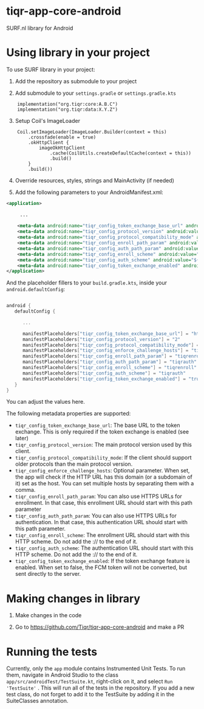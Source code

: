 # tiqr-app-core-android

SURF.nl library for Android

# Using library in your project

To use SURF library in your project:

1. Add the repository as submodule to your project

2. Add submodule to your `settings.gradle` or `settings.gradle.kts`
```
    implementation("org.tiqr:core:A.B.C")
    implementation("org.tiqr:data:X.Y.Z")
```
3. Setup Coil's ImageLoader
```
    Coil.setImageLoader(ImageLoader.Builder(context = this)
        .crossfade(enable = true)
        .okHttpClient {
            imageOkHttpClient
                .cache(CoilUtils.createDefaultCache(context = this))
                .build()
        }
        .build())
```
4. Override resources, styles, strings and MainActivity (if needed)

5. Add the following parameters to your AndroidManifest.xml:

```xml
<application>
   
     ...
   
    <meta-data android:name="tiqr_config_token_exchange_base_url" android:value="${tiqr_config_token_exchange_base_url}"/>
    <meta-data android:name="tiqr_config_protocol_version" android:value="${tiqr_config_protocol_version}"/>
    <meta-data android:name="tiqr_config_protocol_compatibility_mode" android:value="${tiqr_config_protocol_compatibility_mode}"/>
    <meta-data android:name="tiqr_config_enroll_path_param" android:value="${tiqr_config_enroll_path_param}"/>
    <meta-data android:name="tiqr_config_auth_path_param" android:value="${tiqr_config_auth_path_param}"/>
    <meta-data android:name="tiqr_config_enroll_scheme" android:value="${tiqr_config_enroll_scheme}"/>
    <meta-data android:name="tiqr_config_auth_scheme" android:value="${tiqr_config_auth_scheme}"/>
    <meta-data android:name="tiqr_config_token_exchange_enabled" android:value="${tiqr_config_token_exchange_enabled}"/>
</application>
```

And the placeholder fillers to your `build.gradle.kts`, inside your `android.defaultConfig`:
```groovy

android {
   defaultConfig {
      
      ...

      manifestPlaceholders["tiqr_config_token_exchange_base_url"] = "https://tx.tiqr.org/"
      manifestPlaceholders["tiqr_config_protocol_version"] = "2"
      manifestPlaceholders["tiqr_config_protocol_compatibility_mode"] =  "true"
      manifestPlaceholders["tiqr_config_enforce_challenge_hosts"] = "tiqr.nl,surfconext.nl"
      manifestPlaceholders["tiqr_config_enroll_path_param"] = "tiqrenroll"
      manifestPlaceholders["tiqr_config_auth_path_param"] = "tiqrauth"
      manifestPlaceholders["tiqr_config_enroll_scheme"] = "tiqrenroll"
      manifestPlaceholders["tiqr_config_auth_scheme"] = "tiqrauth"
      manifestPlaceholders["tiqr_config_token_exchange_enabled"] = "true"
   }
}
```
You can adjust the values here.

The following metadata properties are supported:
* `tiqr_config_token_exchange_base_url`: The base URL to the token exchange. This is only required if the token exchange is enabled (see later)
* `tiqr_config_protocol_version`: The main protocol version used by this client.
* `tiqr_config_protocol_compatibility_mode`: If the client should support older protocols than the main protocol version.
* `tiqr_config_enforce_challenge_hosts`: Optional parameter. When set, the app will check if the HTTP URL has this domain (or a subdomain of it) set as the host. You can set multiple hosts by separating them with a comma.
* `tiqr_config_enroll_path_param`: You can also use HTTPS URLs for enrollment. In that case, this enrollment URL should start with this path parameter
* `tiqr_config_auth_path_param`: You can also use HTTPS URLs for authentication. In that case, this authentication URL should start with this path parameter.
* `tiqr_config_enroll_scheme`: The enrollment URL should start with this HTTP scheme. Do not add the :// to the end of it.
* `tiqr_config_auth_scheme`: The authentication URL should start with this HTTP scheme. Do not add the :// to the end of it.
* `tiqr_config_token_exchange_enabled`: If the token exchange feature is enabled. When set to false, the FCM token will not be converted, but sent directly to the server.

# Making changes in library

1. Make changes in the code

2. Go to https://github.com/Tiqr/tiqr-app-core-android and make a PR

# Running the tests

Currently, only the `app` module contains Instrumented Unit Tests. To run them, navigate in Android Studio to the class `app/src/androidTest/TestSuite.kt`, right-click on it, and select `Run 'TestSuite'` . This will run all of the tests in the repository. If you add a new test class, do not forget to add it to the TestSuite by adding it in the SuiteClasses annotation.
